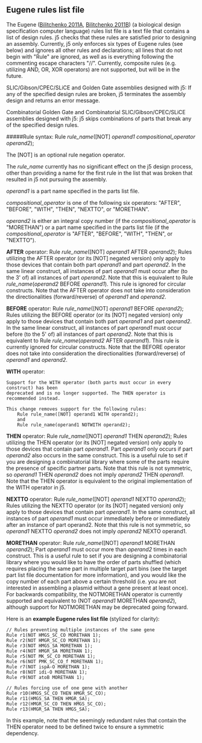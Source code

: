 ## Eugene rules list file

The Eugene ([Bilitchenko 2011A](http://www.ncbi.nlm.nih.gov/pubmed/21559524), [Bilitchenko 2011B](http://www.ncbi.nlm.nih.gov/pubmed/21601677)) (a biological design specification computer language) rules list file is a text file that contains a list of design rules. j5 checks that these rules are satisfied prior to designing an assembly. Currently, j5 only enforces six types of Eugene rules (see below) and ignores all other rules and declarations; all lines that do not begin with "Rule" are ignored, as well as is everything following the commenting escape characters "//". Currently, composite rules (e.g. utilizing AND, OR, XOR operators) are not supported, but will be in the future.

SLIC/Gibson/CPEC/SLiCE and Golden Gate assemblies designed with j5:
If any of the specified design rules are broken, j5 terminates the assembly design and returns an error message.

Combinatorial Golden Gate and Combinatorial SLIC/Gibson/CPEC/SLiCE assemblies designed with j5:
j5 skips combinations of parts that break any of the specified design rules.

#####Rule syntax: 
Rule <i>rule_name</i>([NOT] <i>operand1 compositional_operator operand2</i>);

The [NOT] is an optional rule negation operator.

The <i>rule_name</i> currently has no significant effect on the j5 design process, other than providing a name for the first rule in the list that was broken that resulted in j5 not pursuing the assembly.

<i>operand1</i> is a part name specified in the parts list file.

<i>compositional_operator</i> is one of the following six operators: "AFTER", "BEFORE", "WITH", "THEN", "NEXTTO", or "MORETHAN".

<i>operand2</i> is either an integral copy number (if the <i>compositional_operator</i> is "MORETHAN") or a part name specified in the parts list file (if the <i>compositional_operator</i> is "AFTER", "BEFORE", "WITH", "THEN", or "NEXTTO").

**AFTER** operator:
Rule <i>rule_name</i>([NOT] <i>operand1</i> AFTER <i>operand2</i>);
Rules utilizing the AFTER operator (or its [NOT] negated version) only apply to those devices that contain both part <i>operand1</i> and part <i>operand2</i>. In the same linear construct, all instances of part <i>operand1</i> must occur after (to the 3' of) all instances of part <i>operand2</i>. Note that this is equivalent to Rule <i>rule_name</i>(<i>operand2</i> BEFORE <i>operand1</i>). This rule is ignored for circular constructs. Note that the AFTER operator does not take into consideration the directionalities (forward/reverse) of <i>operand1</i> and <i>operand2</i>.

**BEFORE** operator:
Rule <i>rule_name</i>([NOT] <i>operand1</i> BEFORE <i>operand2</i>);
Rules utilizing the BEFORE operator (or its [NOT] negated version) only apply to those devices that contain both part <i>operand1</i> and part <i>operand2</i>. In the same linear construct, all instances of part <i>operand1</i> must occur before (to the 5' of) all instances of part <i>operand2</i>. Note that this is equivalent to Rule <i>rule_name</i>(<i>operand2</i> AFTER <i>operand1</i>). This rule is currently ignored for circular constructs. Note that the BEFORE operator does not take into consideration the directionalities (forward/reverse) of <i>operand1</i> and <i>operand2</i>.

**WITH** operator:
```
Support for the WITH operator (both parts must occur in every construct) has been 
deprecated and is no longer supported. The THEN operator is recommended instead.

This change removes support for the following rules:
    Rule rule_name([NOT] operand1 WITH operand2);
    and
    Rule rule_name(operand1 NOTWITH operand2);
```

**THEN** operator:
Rule <i>rule_name</i>([NOT] <i>operand1</i> THEN <i>operand2</i>);
Rules utilizing the THEN operator (or its [NOT] negated version) only apply to those devices that contain part <i>operand1</i>. Part <i>operand1</i> only occurs if part <i>operand2</i> also occurs in the same construct.  This is a useful rule to set if you are designing a combinatorial library where some of the parts require the presence of specific partner parts. Note that this rule is not symmetric, so <i>operand1</i> THEN <i>operand2</i> does not imply <i>operand2</i> THEN <i>operand1</i>. Note that the THEN operator is equivalent to the original implementation of the WITH operator in j5.

**NEXTTO** operator:
Rule <i>rule_name</i>([NOT] <i>operand1</i> NEXTTO <i>operand2</i>);
Rules utilizing the NEXTTO operator (or its [NOT] negated version) only apply to those devices that contain part <i>operand1</i>. In the same construct, all instances of part <i>operand1</i> must occur immediately before or immediately after an instance of part operand2. Note that this rule is not symmetric, so <i>operand1</i> NEXTTO <i>operand2</i> does not imply <i>operand2</i> NEXTO operand1.

**MORETHAN** operator:
Rule <i>rule_name</i>([NOT] <i>operand1</i> MORETHAN <i>operand2</i>);
Part <i>operand1</i> must occur more than <i>operand2</i> times in each construct. This is a useful rule to set if you are designing a combinatorial library where you would like to have the order of parts shuffled (which requires placing the same part in multiple target part bins (see the target part list file documentation for more information), and you would like the copy number of each part above a certain threshold (i.e. you are not interested in assembling a plasmid without a gene present at least once). For backwards compatibility, the NOTMORETHAN operator is currently supported and equivalent to (NOT <i>operand1</i> MORETHAN <i>operand2</i>), although support for NOTMORETHAN may be deprecated going forward.

Here is an **example Eugene rules list file** (stylized for clarity):
```
// Rules preventing multiple instances of the same gene
Rule r1(NOT HMGS_SC_CO MORETHAN 1);
Rule r2(NOT HMGR_SC_CO MORETHAN 1);
Rule r3(NOT HMGS_SA MORETHAN 1);
Rule r4(NOT HMGR_SA MORETHAN 1);
Rule r5(NOT MK_SC_CO MORETHAN 1);
Rule r6(NOT PMK_SC_CO_f MORETHAN 1);
Rule r7(NOT ispA-O MORETHAN 1);
Rule r8(NOT idi-O MORETHAN 1);
Rule r9(NOT atoB MORETHAN 1);

// Rules forcing use of one gene with another
Rule r10(HMGS_SC_CO THEN HMGR_SC_CO);
Rule r11(HMGS_SA THEN HMGR_SA);
Rule r12(HMGR_SC_CO THEN HMGS_SC_CO);
Rule r13(HMGR_SA THEN HMGS_SA);
```

In this example, note that the seemingly redundant rules that contain the THEN operator need to be defined twice to ensure a symmetric dependency.
